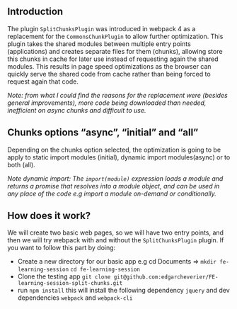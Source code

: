 ## Introduction

The plugin `SplitChunksPlugin` was introduced in webpack 4 as a replacement for the `CommonsChunkPlugin` to allow further optimization.
This plugin takes the shared modules between multiple entry points (applications) and creates separate files for them (chunks), allowing store this chunks in cache for later use instead of requesting again the shared modules.
This results in page speed optimizations as the browser can quickly serve the shared code from cache rather than being forced to request again that code.

*Note: from what I could find the reasons for the replacement were (besides general improvements),
more code being downloaded than needed, inefficient on async chunks and difficult to use.*

## Chunks options “async”, “initial” and “all”
Depending on the chunks option selected, the optimization is going to be apply to static import modules (initial), dynamic import modules(async) or to both (all).

*Note dynamic import: The `import(module)` expression loads a module and returns a promise that resolves into a module object, and can be used in any place of the code e.g import a module on-demand or conditionally.*

## How does it work?

We will create two basic web pages, so we will have two entry points, and then we will try webpack with and without the `SplitChunksPlugin` plugin.
If you want to follow this part by doing:
- Create a new directory for our basic app e.g cd Documents => `mkdir fe-learning-session` `cd fe-learning-session`
- Clone the testing app `git clone git@github.com:edgarcheverier/FE-learning-session-split-chunks.git`
- run `npm install` this will install the following dependency `jquery` and dev dependencies `webpack` and `webpack-cli`
